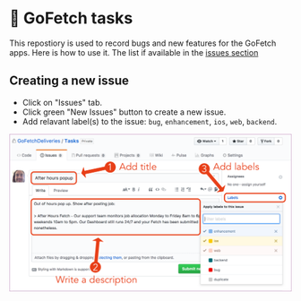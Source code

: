 # 🐶 GoFetch tasks

This repostiory is used to record bugs and new features for the GoFetch apps. Here is how to use it. The list if available in the [issues section](issues)

## Creating a new issue

* Click on "Issues" tab.
* Click green "New Issues" button to create a new issue.
* Add relavant label(s) to the issue: `bug`, `enhancement`, `ios`, `web`, `backend`.

<img src="https://github.com/GoFetchDeliveries/Tasks/raw/master/Graphics/new_issue.png" width='1024' alt='Creating a new issue'>
